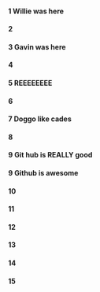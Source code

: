 #### 1 Willie was here
#### 2
#### 3 Gavin was here
#### 4
#### 5 REEEEEEEE
#### 6
#### 7 Doggo like cades
#### 8
#### 9 Git hub is REALLY good
#### 9 Github is awesome
#### 10
#### 11
#### 12
#### 13
#### 14
#### 15